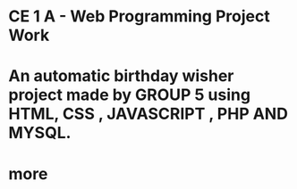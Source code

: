 # CE 1 A - Web Programming Project Work

# An automatic birthday wisher project made by GROUP 5 using HTML, CSS , JAVASCRIPT , PHP AND MYSQL.
# more
